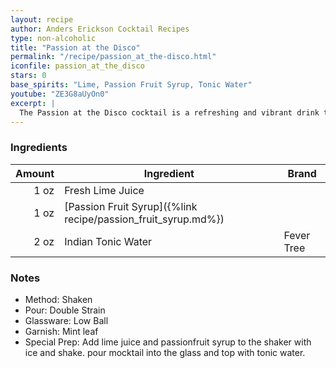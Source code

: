 ```yaml
---
layout: recipe
author: Anders Erickson Cocktail Recipes
type: non-alcoholic
title: "Passion at the Disco"
permalink: "/recipe/passion_at_the-disco.html"
iconfile: passion_at_the_disco
stars: 0
base_spirits: "Lime, Passion Fruit Syrup, Tonic Water"
youtube: "ZE3G8aUyOn0"
excerpt: |
  The Passion at the Disco cocktail is a refreshing and vibrant drink that combines the tropical flavors of passion fruit with the bright citrus notes of lime.
---
```


### Ingredients

| Amount | Ingredient                                                    | Brand      |
| -----: | ------------------------------------------------------------- | ---------- |
|   1 oz | Fresh Lime Juice                                              |
|   1 oz | [Passion Fruit Syrup]({%link recipe/passion_fruit_syrup.md%}) |
|   2 oz | Indian Tonic Water                                            | Fever Tree |

### Notes

- Method: Shaken
- Pour: Double Strain
- Glassware: Low Ball
- Garnish: Mint leaf
- Special Prep: Add lime juice and passionfruit syrup to the shaker with ice and shake. pour mocktail into the glass and top with tonic water.
